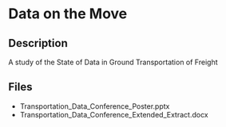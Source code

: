 # Data on the Move

## Description
A study of the State of Data in Ground Transportation of Freight 

## Files
- Transportation_Data_Conference_Poster.pptx
- Transportation_Data_Conference_Extended_Extract.docx
